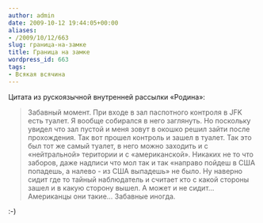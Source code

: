 ```yaml
---
author: admin
date: 2009-10-12 19:44:05+00:00
aliases:
- /2009/10/12/663
slug: граница-на-замке
title: Граница на замке
wordpress_id: 663
tags:
- Всякая всячина
---
```


Цитата из рускоязычной внутренней рассылки «Родина»:

> Забавный момент. При входе в зал паспотного контроля в JFK есть туалет. Я вообще собирался в него заглянуть. Но поскольку увидел что зал пустой и меня зовут в окошко решил зайти после прохождения. Так вот прошел контроль и зашел в туалет. Так это был тот же самый туалет, в него можно заходить и с «нейтральной» територии и с «американской». Никаких не то что заборов, даже надписи что мол так и так «направо пойдеш в США попадешь, а налево - из США выпадешь» не было. Ну наверно сидит где то тайный наблюдатель и считает кто с какой стороны зашел и в какую сторону вышел. А может и не сидит... Американцы они такие... Забавные иногда.

:-)
